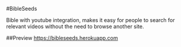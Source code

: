 #BibleSeeds

Bible with youtube integration, makes it easy for people to search for relevant videos without the need to browse another site.

##Preview
https://bibleseeds.herokuapp.com
